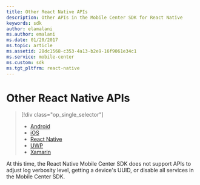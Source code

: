```yaml
---
title: Other React Native APIs
description: Other APIs in the Mobile Center SDK for React Native
keywords: sdk
author: elamalani
ms.author: emalani
ms.date: 01/20/2017
ms.topic: article
ms.assetid: 28dc1568-c353-4a13-b2e9-16f9061e34c1
ms.service: mobile-center
ms.custom: sdk
ms.tgt_pltfrm: react-native
---
```


# Other React Native APIs

> [!div class="op_single_selector"]
> * [Android](android.md)
> * [iOS](ios.md)
> * [React Native](react-native.md)
> * [UWP](uwp.md)
> * [Xamarin](xamarin.md)

At this time, the React Native Mobile Center SDK does not support APIs to adjust log verbosity level, getting a device's UUID, or disable all services in the Mobile Center SDK.